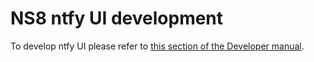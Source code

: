 # NS8 ntfy UI development

To develop ntfy UI please refer to [this section of the Developer manual](https://nethserver.github.io/ns8-core/ui/modules/#module-ui-development).
